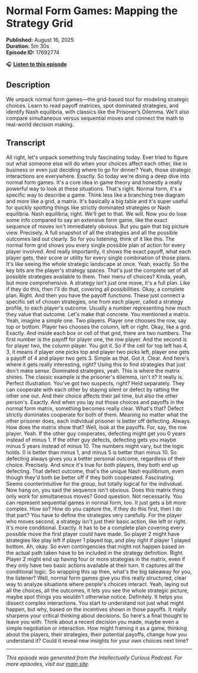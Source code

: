 # Normal Form Games: Mapping the Strategy Grid

**Published:** August 16, 2025  
**Duration:** 5m 30s  
**Episode ID:** 17692774

🎧 **[Listen to this episode](https://intellectuallycurious.buzzsprout.com/2529712/episodes/17692774-normal-form-games-mapping-the-strategy-grid)**

## Description

We unpack normal form games—the grid-based tool for modeling strategic choices. Learn to read payoff matrices, spot dominated strategies, and identify Nash equilibria, with classics like the Prisoner’s Dilemma. We’ll also compare simultaneous versus sequential moves and connect the math to real-world decision making.

## Transcript

All right, let's unpack something truly fascinating today. Ever tried to figure out what someone else will do when your choices affect each other, like in business or even just deciding where to go for dinner? Yeah, those strategic interactions are everywhere. Exactly. So today we're doing a deep dive into normal form games. It's a core idea in game theory and honestly a really powerful way to look at these situations. That's right. Normal form, it's a specific way to describe a game. Think less like a branching tree diagram and more like a grid, a matrix. It's basically a big table and it's super useful for quickly spotting things like strictly dominated strategies or Nash equilibria. Nash equilibria, right. We'll get to that. We will. Now you do lose some info compared to say an extensive form game, like the exact sequence of moves isn't immediately obvious. But you gain that big picture view. Precisely. A full snapshot of all the strategies and all the possible outcomes laid out clearly. So for you listening, think of it like this. The normal form grid shows you every single possible plan of action for every player involved. And really importantly, it shows the exact payoff, what each player gets, their score or utility for every single combination of those plans. It's like seeing the whole strategic landscape at once. Yeah, exactly. So the key bits are the player's strategy spaces. That's just the complete set of all possible strategies available to them. Their menu of choices? Kinda, yeah, but more comprehensive. A strategy isn't just one move, it's a full plan. Like if they do this, then I'll do that, covering all possibilities. Okay, a complete plan. Right. And then you have the payoff functions. These just connect a specific set of chosen strategies, one from each player, called a strategy profile, to each player's outcome. Usually a number representing how much they value that outcome. Let's make that concrete. You mentioned a matrix. Yeah, imagine a simple one. Two players. Player one chooses the row, say top or bottom. Player two chooses the column, left or right. Okay, like a grid. Exactly. And inside each box or cell of that grid, there are two numbers. The first number is the payoff for player one, the row player. And the second is for player two, the column player. You got it. So if the cell for top left has 4, 3, it means if player one picks top and player two picks left, player one gets a payoff of 4 and player two gets 3. Simple as that. Got it. Clear. And here's where it gets really interesting, right? Using this to find strategies that just don't make sense. Dominated strategies, yeah. This is where the matrix shines. The classic example is the prisoner's dilemma, isn't it? It really is. Perfect illustration. You've got two suspects, right? Held separately. They can cooperate with each other by staying silent or defect by ratting the other one out. And their choice affects their jail time, but also the other person's. Exactly. And when you lay out those choices and payoffs in the normal form matrix, something becomes really clear. What's that? Defect strictly dominates cooperate for both of them. Meaning no matter what the other prisoner does, each individual prisoner is better off defecting. Always. How does the matrix show that? Well, look at the payoffs. For, say, the row player. Yeah. If the other guy cooperates, defecting might get you 0 years instead of minus 1. If the other guy defects, defecting gets you maybe minus 5 years instead of minus 10. The numbers might vary, but the logic holds. 0 is better than minus 1, and minus 5 is better than minus 10. So defecting always gives you a better personal outcome, regardless of their choice. Precisely. And since it's true for both players, they both end up defecting. That defect outcome, that's the unique Nash equilibrium, even though they'd both be better off if they both cooperated. Fascinating. Seems counterintuitive for the group, but totally logical for the individual. Now hang on, you said the sequence isn't obvious. Does this matrix thing only work for simultaneous moves? Good question. Not necessarily. You can represent sequential games in normal form, too. It just gets a bit more complex. How so? How do you capture the, if they do this first, then I do that part? You have to define the strategies very carefully. For the player who moves second, a strategy isn't just their basic action, like left or right. It's more conditional. Exactly. It has to be a complete plan covering every possible move the first player could have made. So player 2 might have strategies like play left if player 1 played top, and play right if player 1 played bottom. Ah, okay. So even contingencies that might not happen based on the actual path taken have to be included in the strategy definition. Right. Player 2 might end up having four or more strategies in the matrix, even if they only have two basic actions available at their turn. It captures all the conditional logic. So wrapping this up then, what's the big takeaway for you, the listener? Well, normal form games give you this really structured, clear way to analyze situations where people's choices interact. Yeah, laying out all the choices, all the outcomes, it lets you see the whole strategic picture, maybe spot things you wouldn't otherwise notice. Definitely. It helps you dissect complex interactions. You start to understand not just what might happen, but why, based on the incentives shown in those payoffs. It really sharpens your critical thinking about decisions. So here's a final thought to leave you with. Think about a recent decision you made, maybe even a simple negotiation or interaction. How might framing it as a game, thinking about the players, their strategies, their potential payoffs, change how you understand it? Could it reveal new insights for your own choices next time?

---
*This episode was generated from the Intellectually Curious Podcast. For more episodes, visit our [main site](https://intellectuallycurious.buzzsprout.com).*
